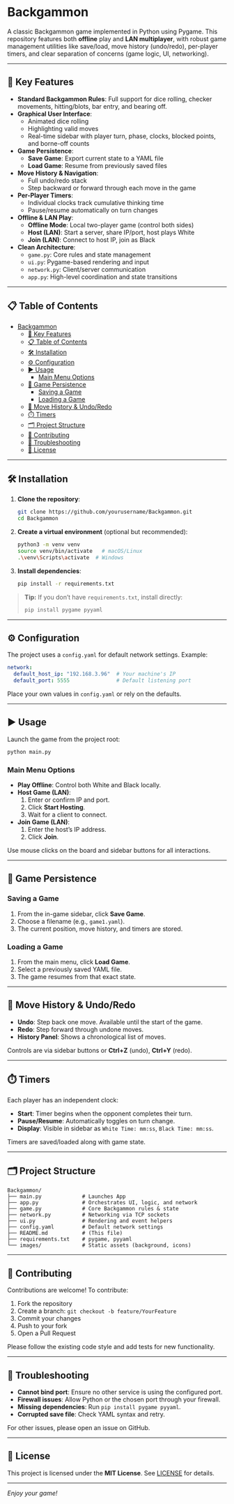 # Backgammon

A classic Backgammon game implemented in Python using Pygame. This repository features both **offline** play and **LAN multiplayer**, with robust game management utilities like save/load, move history (undo/redo), per-player timers, and clear separation of concerns (game logic, UI, networking).

---

## 🚀 Key Features

- **Standard Backgammon Rules**: Full support for dice rolling, checker movements, hitting/blots, bar entry, and bearing off.
- **Graphical User Interface**: 
  - Animated dice rolling
  - Highlighting valid moves
  - Real-time sidebar with player turn, phase, clocks, blocked points, and borne-off counts
- **Game Persistence**:
  - **Save Game**: Export current state to a YAML file
  - **Load Game**: Resume from previously saved files
- **Move History & Navigation**:
  - Full undo/redo stack
  - Step backward or forward through each move in the game
- **Per-Player Timers**:
  - Individual clocks track cumulative thinking time
  - Pause/resume automatically on turn changes
- **Offline & LAN Play**:
  - **Offline Mode**: Local two-player game (control both sides)
  - **Host (LAN)**: Start a server, share IP/port, host plays White
  - **Join (LAN)**: Connect to host IP, join as Black
- **Clean Architecture**:
  - `game.py`: Core rules and state management
  - `ui.py`: Pygame-based rendering and input
  - `network.py`: Client/server communication
  - `app.py`: High-level coordination and state transitions

---

## 📋 Table of Contents

- [Backgammon](#backgammon)
  - [🚀 Key Features](#-key-features)
  - [📋 Table of Contents](#-table-of-contents)
  - [🛠️ Installation](#️-installation)
  - [⚙️ Configuration](#️-configuration)
  - [▶️ Usage](#️-usage)
    - [Main Menu Options](#main-menu-options)
  - [💾 Game Persistence](#-game-persistence)
    - [Saving a Game](#saving-a-game)
    - [Loading a Game](#loading-a-game)
  - [🔄 Move History \& Undo/Redo](#-move-history--undoredo)
  - [⏱️ Timers](#️-timers)
  - [🗂️ Project Structure](#️-project-structure)
  - [🤝 Contributing](#-contributing)
  - [🐞 Troubleshooting](#-troubleshooting)
  - [📄 License](#-license)

---

## 🛠️ Installation

1. **Clone the repository**:
   ```bash
   git clone https://github.com/yourusername/Backgammon.git
   cd Backgammon
   ```

2. **Create a virtual environment** (optional but recommended):
   ```bash
   python3 -m venv venv
   source venv/bin/activate   # macOS/Linux
   .\venv\Scripts\activate  # Windows
   ```

3. **Install dependencies**:
   ```bash
   pip install -r requirements.txt
   ```

> **Tip:** If you don’t have `requirements.txt`, install directly:
> ```bash
> pip install pygame pyyaml
> ```

---

## ⚙️ Configuration

The project uses a `config.yaml` for default network settings. Example:

```yaml
network:
  default_host_ip: "192.168.3.96"  # Your machine's IP
  default_port: 5555               # Default listening port
```

Place your own values in `config.yaml` or rely on the defaults.

---

## ▶️ Usage

Launch the game from the project root:

```bash
python main.py
```

### Main Menu Options

- **Play Offline**: Control both White and Black locally.
- **Host Game (LAN)**:
  1. Enter or confirm IP and port.
  2. Click **Start Hosting**.
  3. Wait for a client to connect.
- **Join Game (LAN)**:
  1. Enter the host’s IP address.
  2. Click **Join**.

Use mouse clicks on the board and sidebar buttons for all interactions.

---

## 💾 Game Persistence

### Saving a Game

1. From the in-game sidebar, click **Save Game**.
2. Choose a filename (e.g., `game1.yaml`).
3. The current position, move history, and timers are stored.

### Loading a Game

1. From the main menu, click **Load Game**.
2. Select a previously saved YAML file.
3. The game resumes from that exact state.

---

## 🔄 Move History & Undo/Redo

- **Undo**: Step back one move. Available until the start of the game.
- **Redo**: Step forward through undone moves.
- **History Panel**: Shows a chronological list of moves.

Controls are via sidebar buttons or **Ctrl+Z** (undo), **Ctrl+Y** (redo).

---

## ⏱️ Timers

Each player has an independent clock:
- **Start**: Timer begins when the opponent completes their turn.
- **Pause/Resume**: Automatically toggles on turn change.
- **Display**: Visible in sidebar as `White Time: mm:ss`, `Black Time: mm:ss`.

Timers are saved/loaded along with game state.

---

## 🗂️ Project Structure

```
Backgammon/
├── main.py             # Launches App
├── app.py              # Orchestrates UI, logic, and network
├── game.py             # Core Backgammon rules & state
├── network.py          # Networking via TCP sockets
├── ui.py               # Rendering and event helpers
├── config.yaml         # Default network settings
├── README.md           # (This file)
├── requirements.txt    # pygame, pyyaml
└── images/             # Static assets (background, icons)
```

---

## 🤝 Contributing

Contributions are welcome! To contribute:
1. Fork the repository
2. Create a branch: `git checkout -b feature/YourFeature`
3. Commit your changes
4. Push to your fork
5. Open a Pull Request

Please follow the existing code style and add tests for new functionality.

---

## 🐞 Troubleshooting

- **Cannot bind port**: Ensure no other service is using the configured port.
- **Firewall issues**: Allow Python or the chosen port through your firewall.
- **Missing dependencies**: Run `pip install pygame pyyaml`.
- **Corrupted save file**: Check YAML syntax and retry.

For other issues, please open an issue on GitHub.

---

## 📄 License

This project is licensed under the **MIT License**. See [LICENSE](LICENSE) for details.

---

*Enjoy your game!*

